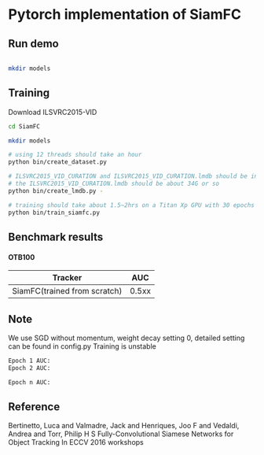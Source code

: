 # Pytorch implementation of SiamFC

## Run demo
```bash

mkdir models

```

## Training
Download ILSVRC2015-VID 

```bash
cd SiamFC

mkdir models

# using 12 threads should take an hour
python bin/create_dataset.py 

# ILSVRC2015_VID_CURATION and ILSVRC2015_VID_CURATION.lmdb should be in the same directory
# the ILSVRC2015_VID_CURATION.lmdb should be about 34G or so
python bin/create_lmdb.py -

# training should take about 1.5~2hrs on a Titan Xp GPU with 30 epochs
python bin/train_siamfc.py 
```
## Benchmark results
#### OTB100

| Tracker 			    		 | AUC             |
| ---------------------------------------------  | --------------- |
| SiamFC(trained from scratch)      		 | 0.5xx           |

## Note
We use SGD without momentum, weight decay setting 0, detailed setting can be found in config.py
Training is unstable
```bash
Epoch 1 AUC:
Epoch 2 AUC:

Epoch n AUC:
```
## Reference
Bertinetto, Luca and Valmadre, Jack and Henriques, Joo F and Vedaldi, Andrea and Torr, Philip H S
		Fully-Convolutional Siamese Networks for Object Tracking
		In ECCV 2016 workshops
